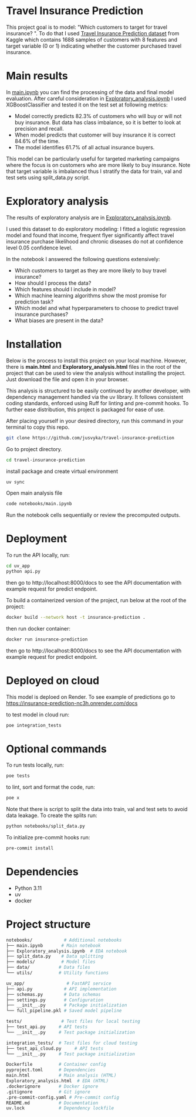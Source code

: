 # Travel Insurance Prediction

This project goal is to model: "Which customers to target for travel insurance? ". To do that I used [Travel Insurance Prediction dataset](https://www.kaggle.com/datasets/teerthsharma/travel-insurance-prediction-data-set) from Kaggle which contains 1688 samples of customers with 8 features and target variable (0 or 1) indicating whether the customer purchased travel insurance.

# Main results

In [main.ipynb](./src/main.ipynb) you can find the processing of the data and final model evaluation. After careful consideration in [Exploratory_analysis.ipynb](./src/Exploratory_analysis.ipynb) I used XGBoostClassifier and tested it on the test set at following metrics:
- Model correctly predicts 82.3% of customers who will buy or will not buy insurance. But data has class imbalance, so it is better to look at precision and recall.
- When model predicts that customer will buy insurance it is correct 84.6% of the time.
- The model identifies 61.7% of all actual insurance buyers.

This model can be particularly useful for targeted marketing campaigns where the focus is on customers who are more likely to buy insurance. Note that target variable is imbalanced thus I stratify the data for train, val and test sets using split_data.py script.

# Exploratory analysis
The results of exploratory analysis are in [Exploratory_analysis.ipynb](./src/Exploratory_analysis.ipynb).

I used this dataset to do exploratory modeling: I fitted a logistic regression model and found that income, frequent flyer significantly affect travel insurance purchase likelihood and chronic diseases do not at confidence level 0.05 confidence level.

In the notebook I answered the following questions extensively:
- Which customers to target as they are more likely to buy travel insurance?
- How should I process the data?
- Which features should I include in model?
- Which machine learning algorithms show the most promise for prediction task?
- Which model and what hyperparameters to choose to predict travel insurance purchases?
- What biases are present in the data?

# Installation
Below is the process to install this project on your local machine. However, there is **main.html** and **Exploratory_analysis.html** files in the root of the project that can be used to view the analysis without installing the project. Just download the file and open it in your browser.

This analysis is structured to be easily continued by another developer, with dependency management handled via the uv library. It follows consistent coding standards, enforced using Ruff for linting and pre-commit hooks. To further ease distribution, this project is packaged for ease of use.

After placing yourself in your desired directory, run this command in your terminal to copy this repo.
```bash
git clone https://github.com/jusvyka/travel-insurance-prediction
```
Go to project directory.
```bash
cd travel-insurance-prediction
```
install package and create virtual environment
```bash
uv sync
```
Open main analysis file
```bash
code notebooks/main.ipynb
```
Run the notebook cells sequentially or review the precomputed outputs.

# Deployment

To run the API locally, run:
```bash
cd uv_app
python api.py
```
then go to http://localhost:8000/docs to see the API documentation with example request for predict endpoint.

To build a containerized version of the project, run below at the root of the project:
```bash
docker build --network host -t insurance-prediction .
```

then run docker container:
```bash
docker run insurance-prediction
```
then go to http://localhost:8000/docs to see the API documentation with example request for predict endpoint.


# Deployed on cloud

This model is deploed on Render. To see example of predictions go to https://insurance-prediction-nc3h.onrender.com/docs

to test model in cloud run:
```bash
poe integration_tests
```

# Optional commands

To run tests locally, run:
```bash
poe tests
```

to lint, sort and format the code, run:
```bash
poe x
```

Note that there is script to split the data into train, val and test sets to avoid data leakage. To create the splits run:
```bash
python notebooks/split_data.py
```

To initialize pre-commit hooks run:
```bash
pre-commit install
```

# Dependencies

- Python 3.11
- uv
- docker

# Project structure

```bash
notebooks/            # Additional notebooks
├── main.ipynb       # Main notebook
├── Exploratory_analysis.ipynb  # EDA notebook
├── split_data.py    # Data splitting
├── models/          # Model files
├── data/           # Data files
└── utils/          # Utility functions

uv_app/                # FastAPI service
├── api.py            # API implementation
├── schemas.py        # Data schemas
├── settings.py       # Configuration
├── __init__.py       # Package initialization
└── full_pipeline.pkl # Saved model pipeline

tests/               # Test files for local testing
├── test_api.py     # API tests
└── __init__.py     # Test package initialization

integration_tests/  # Test files for cloud testing
├── test_api_cloud.py     # API tests
└── __init__.py     # Test package initialization

Dockerfile          # Container config
pyproject.toml      # Dependencies
main.html           # Main analysis (HTML)
Exploratory_analysis.html  # EDA (HTML)
.dockerignore       # Docker ignore
.gitignore          # Git ignore
.pre-commit-config.yaml # Pre-commit config
README.md           # Documentation
uv.lock             # Dependency lockfile
```
